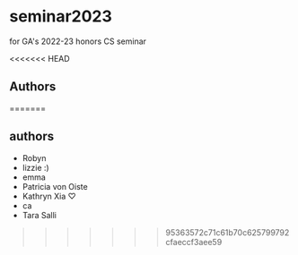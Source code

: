 # seminar2023
for GA's 2022-23 honors CS seminar

<<<<<<< HEAD
## Authors


=======
## authors
- Robyn
- lizzie :)
- emma 
- Patricia von Oiste
- Kathryn Xia ♡
- ca
- Tara Salli
>>>>>>> 95363572c71c61b70c625799792cfaeccf3aee59
